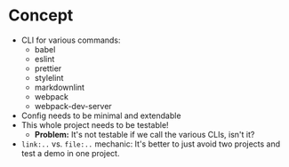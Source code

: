 # Concept

* CLI for various commands:
  * babel
  * eslint
  * prettier
  * stylelint
  * markdownlint
  * webpack
  * webpack-dev-server
* Config needs to be minimal and extendable
* This whole project needs to be testable!
  * **Problem:** It's not testable if we call the various CLIs, isn't it?
* `link:..` vs. `file:..` mechanic: It's better to just avoid two projects and test a demo in one project.
